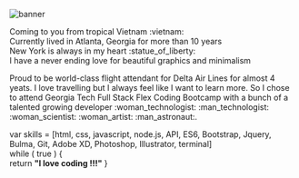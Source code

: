 ![banner](https://user-images.githubusercontent.com/64672854/89487802-617d4800-d774-11ea-97dc-88cc906aee10.png)
<p>Coming to you from tropical Vietnam :vietnam: <br>
Currently lived in Atlanta, Georgia for more than 10 years <br>
New York is always in my heart :statue_of_liberty: <br>
I have a never ending love for beautiful graphics and minimalism </p>

<p> Proud to be world-class flight attendant for Delta Air Lines for almost 4 yeats. I love travelling but I always feel like I want to learn more. So I chose to attend Georgia Tech Full Stack Flex Coding Bootcamp with a bunch of a talented growing developer :woman_technologist: :man_technologist: :woman_scientist: :woman_artist: :man_astronaut:.<br>

var skills = \[html, css, javascript, node.js, API, ES6, Bootstrap, Jquery, Bulma, Git, Adobe XD, Photoshop, Illustrator, terminal\] <br>
while ( true ) { <br>
return  <strong>"I love coding !!!"</strong>
}



